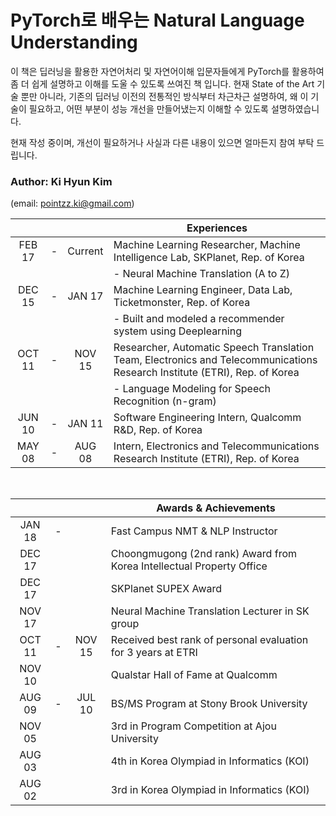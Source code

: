 # PyTorch로 배우는 Natural Language Understanding

이 책은 딥러닝을 활용한 자연어처리 및 자연어이해 입문자들에게 PyTorch를 활용하여 좀 더 쉽게 설명하고 이해를 도울 수 있도록 쓰여진 책 입니다. 현재 State of the Art 기술 뿐만 아니라, 기존의 딥러닝 이전의 전통적인 방식부터 차근차근 설명하여, 왜 이 기술이 필요하고, 어떤 부분이 성능 개선을 만들어냈는지 이해할 수 있도록 설명하였습니다.

현재 작성 중이며, 개선이 필요하거나 사실과 다른 내용이 있으면 얼마든지 참여 부탁 드립니다.


### Author: Ki Hyun Kim 
(email: pointzz.ki@gmail.com)

|   |   |   | Experiences |
|:-:|:-:|:-:|---|
| FEB 17 | - | Current | Machine Learning Researcher, Machine Intelligence Lab, SKPlanet, Rep. of Korea |
|   |   |   | -	Neural Machine Translation (A to Z) |
| DEC 15 | - | JAN 17 | Machine Learning Engineer, Data Lab, Ticketmonster, Rep. of Korea |
|   |   |   | -	Built and modeled a recommender system using Deeplearning |
| OCT 11 | - | NOV 15 | Researcher, Automatic Speech Translation Team, Electronics and Telecommunications Research Institute (ETRI), Rep. of Korea |
|   |   |   | -	Language Modeling for Speech Recognition (n-gram) |
| JUN 10 | - | JAN 11 | Software Engineering Intern, Qualcomm R&D, Rep. of Korea |
| MAY 08 | - | AUG 08 | Intern, Electronics and Telecommunications Research Institute (ETRI), Rep. of Korea |

<br/>

|   |   |   | Awards & Achievements |
|:-:|:-:|:-:|---|
| JAN 18 | - |   | Fast Campus NMT & NLP Instructor |
| DEC 17 |   |   | Choongmugong (2nd rank) Award from Korea Intellectual Property Office |
| DEC 17 |   |   | SKPlanet SUPEX Award |
| NOV 17 |   |   | Neural Machine Translation Lecturer in SK group |
| OCT 11 | - | NOV 15 | Received best rank of personal evaluation for 3 years at ETRI |
| NOV 10 |   |   | Qualstar Hall of Fame at Qualcomm |
| AUG 09 | - | JUL 10 | BS/MS Program at Stony Brook University |
| NOV 05 |   |   | 3rd in Program Competition at Ajou University |
| AUG 03 |   |   | 4th in Korea Olympiad in Informatics (KOI) |
| AUG 02 |   |   | 3rd in Korea Olympiad in Informatics (KOI) |
